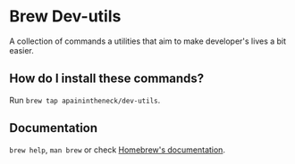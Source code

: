 # Brew Dev-utils

A collection of commands a utilities that aim to make developer's lives a bit easier.

## How do I install these commands?

Run `brew tap apainintheneck/dev-utils`.

## Documentation

`brew help`, `man brew` or check [Homebrew's documentation](https://docs.brew.sh).
